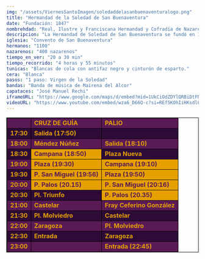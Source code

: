 ```yaml
---
img: "/assets/ViernesSantoImagen/soledaddelasanbuenaventuralogo.png"
title: "Hermandad de la Soledad de San Buenaventura"
date: "Fundación: 1847"
nombrehdad: "Real, Ilustre y Franciscana Hermandad y Cofradía de Nazarenos de la Santa Cruz en el Monte Calvario, Santísimo Cristo de las Salvación y Nuestra Señora de la Soledad"
descripcion: "La Hermandad de Soledad de San Buenaventura se fundó en 1847 cuando la cofradía residía en San Juan de la Palma, fue en 1851 cuando se trasladó a residir en San Buenaventura, realizando al año siguiente su primera estación de penitencia."
iglesia: "Convento de San Buenaventura"
hermanos: "1100"
nazarenos: "400 nazarenos"
tiempo_en_ver: "20 a 30 min"
tiempo_recorrido: "4 horas y 55 minutos"
tunicas: "Blancas de cola con antifaz negro y cinturón de esparto."
cera: "Blanca"
pasos: "1 paso: Virgen de la Soledad"
bandas: "Banda de música de Mairena del Alcor"
capataces: "José Manuel Rechi"
iframeURL: "https://www.google.com/maps/d/embed?mid=1UkCiOdZDYlQRBiDtFNI_s1_An59C-1lx&ehbc=2E312F"
videoURL: "https://www.youtube.com/embed/wza6_D66Q-c?si=REf5KOhIiHKsdlON"
---
```


<table class="recorrido" style="width: 100%; border-collapse: collapse; text-align: left; border: 1px solid black;">
  <tbody>
    <tr style="background-color: #5a1a55; color: #e5a000; font-weight: bold;">
      <td style="border: 1px solid black; text-align: center;"></td>
      <td style="border: 1px solid black;">CRUZ DE GUÍA</td>
      <td style="border: 1px solid black;">PALIO</td>
    </tr>
    <tr style="background-color: #2e0b37; color: #e5a000; font-weight: bold;">
      <td style="border: 1px solid black; text-align: center;">17:30</td>
      <td style="border: 1px solid black;">Salida (17:50)</td>
      <td style="border: 1px solid black;"></td>
    </tr>
    <tr style="background-color: #5a1a55; color: #e5a000; font-weight: bold;">
      <td style="border: 1px solid black; text-align: center;">18:00</td>
      <td style="border: 1px solid black;">Méndez Núñez</td>
      <td style="border: 1px solid black;">Salida (18:10)</td>
    </tr>
    <tr style="background-color: #2e0b37; color: #e5a000; font-weight: bold;">
      <td style="border: 1px solid black; text-align: center;">18:30</td>
      <td style="border: 1px solid black; background-color: #e5a000; color: #5a1a55;">Campana (18:50)</td>
      <td style="border: 1px solid black;">Plaza Nueva</td>
    </tr>
    <tr style="background-color: #5a1a55; color: #e5a000; font-weight: bold;">
      <td style="border: 1px solid black; text-align: center;">19:00</td>
      <td style="border: 1px solid black; background-color: #e5a000; color: #5a1a55;">Plaza (19:30)</td>
      <td style="border: 1px solid black; background-color: #e5a000; color: #5a1a55;">Campana (19:10)</td>
    </tr>
    <tr style="background-color: #2e0b37; color: #e5a000; font-weight: bold;">
      <td style="border: 1px solid black; text-align: center;">19:30</td>
      <td style="border: 1px solid black; background-color: #e5a000; color: #5a1a55;">P. San Miguel (19:56)</td>
      <td style="border: 1px solid black; background-color: #e5a000; color: #5a1a55;">Plaza (19:50)</td>
    </tr>
    <tr style="background-color: #5a1a55; color: #e5a000; font-weight: bold;">
      <td style="border: 1px solid black; text-align: center;">20:00</td>
      <td style="border: 1px solid black; background-color: #e5a000; color: #5a1a55;">P. Palos (20.15)</td>
      <td style="border: 1px solid black; background-color: #e5a000; color: #5a1a55;">P. San Miguel (20:16)</td>
    </tr>
    <tr style="background-color: #2e0b37; color: #e5a000; font-weight: bold;">
      <td style="border: 1px solid black; text-align: center;">20:30</td>
      <td style="border: 1px solid black;">Pl. Triunfo</td>
      <td style="border: 1px solid black; background-color: #e5a000; color: #5a1a55;">P. Palos (20.35)</td>
    </tr>
    <tr style="background-color: #5a1a55; color: #e5a000; font-weight: bold;">
      <td style="border: 1px solid black; text-align: center;">21:00</td>
      <td style="border: 1px solid black;">Castelar</td>
      <td style="border: 1px solid black;">Fray Ceferino González</td>
    </tr>
    <tr style="background-color: #2e0b37; color: #e5a000; font-weight: bold;">
      <td style="border: 1px solid black; text-align: center;">21:30</td>
      <td style="border: 1px solid black;">Pl. Molviedro</td>
      <td style="border: 1px solid black;">Castelar</td>
    </tr>
    <tr style="background-color: #5a1a55; color: #e5a000; font-weight: bold;">
      <td style="border: 1px solid black; text-align: center;">22:00</td>
      <td style="border: 1px solid black;">Zaragoza</td>
      <td style="border: 1px solid black;">Pl. Molviedro</td>
    </tr>
    <tr style="background-color: #2e0b37; color: #e5a000; font-weight: bold;">
      <td style="border: 1px solid black; text-align: center;">22:30</td>
      <td style="border: 1px solid black;">Entrada</td>
      <td style="border: 1px solid black;">Zaragoza</td>
    </tr>
    <tr style="background-color: #5a1a55; color: #e5a000; font-weight: bold;">
      <td style="border: 1px solid black; text-align: center;">23:00</td>
      <td style="border: 1px solid black;"></td>
      <td style="border: 1px solid black;">Entrada (22:45)</td>
    </tr>
  </tbody>
</table>
